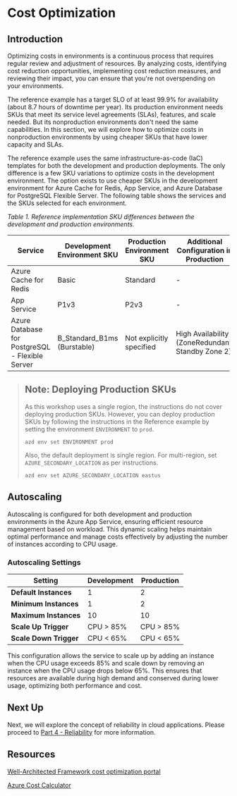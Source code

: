 
# Cost Optimization

## Introduction

Optimizing costs in environments is a continuous process that requires regular review and adjustment of resources. By analyzing costs, identifying cost reduction opportunities, implementing cost reduction measures, and reviewing their impact, you can ensure that you're not overspending on your environments.

The reference example has a target SLO of at least 99.9% for availability (about 8.7 hours of downtime per year). Its production environment needs SKUs that meet its service level agreements (SLAs), features, and scale needed. But its nonproduction environments don't need the same capabilities. In this section, we will explore how to optimize costs in nonproduction environments by using cheaper SKUs that have lower capacity and SLAs. 

The reference example uses the same infrastructure-as-code (IaC) templates for both the development and production deployments. The only difference is a few SKU variations to optimize costs in the development environment. The option exists to use cheaper SKUs in the development environment for Azure Cache for Redis, App Service, and Azure Database for PostgreSQL Flexible Server. The following table shows the services and the SKUs selected for each environment.

*Table 1. Reference implementation SKU differences between the development and production environments.*

| Service                                         | Development Environment SKU               | Production Environment SKU                   | Additional Configuration in Production             |
| ---------------------------------------------   | ----------------------------------------- | ------------------------------------------   | ------------------------------------------------- |
| Azure Cache for Redis                           | Basic                                     | Standard                                    | -                                                 |
| App Service                                     | P1v3                                      | P2v3                                        | -                                                 |
| Azure Database for PostgreSQL - Flexible Server | B_Standard_B1ms (Burstable)                | Not explicitly specified                     | High Availability (ZoneRedundant, Standby Zone 2) |

> ## Note: Deploying Production SKUs
> 
> As this workshop uses a single region, the instructions do not cover deploying production SKUs. However, you can deploy production SKUs by following the instructions in the Reference example by setting the environment `ENVIRONMENT` to `prod`.
> 
> ```shell
> azd env set ENVIRONMENT prod
> ```
> 
> Also, the default deployment is single region. For multi-region, set `AZURE_SECONDARY_LOCATION` as per instructions.
> 
> ```shell
> azd env set AZURE_SECONDARY_LOCATION eastus
> ```

## Autoscaling

Autoscaling is configured for both development and production environments in the Azure App Service, ensuring efficient resource management based on workload. This dynamic scaling helps maintain optimal performance and manage costs effectively by adjusting the number of instances according to CPU usage.

### Autoscaling Settings

| Setting                | Development       | Production        |
| ---------------------- | ----------------- | ----------------- |
| **Default Instances**  | 1                 | 2                 |
| **Minimum Instances**  | 1                 | 2                 |
| **Maximum Instances**  | 10                | 10                |
| **Scale Up Trigger**   | CPU > 85%         | CPU > 85%         |
| **Scale Down Trigger** | CPU < 65%         | CPU < 65%         |

This configuration allows the service to scale up by adding an instance when the CPU usage exceeds 85% and scale down by removing an instance when the CPU usage drops below 65%. This ensures that resources are available during high demand and conserved during lower usage, optimizing both performance and cost.

## Next Up

Next, we will explore the concept of reliability in cloud applications. Please proceed to [Part 4 - Reliability](../Part4-Reliability/README.md) for more information.

## Resources
[Well-Architected Framework cost optimization portal](https://learn.microsoft.com/azure/well-architected/cost-optimization)

[Azure Cost Calculator](https://azure.microsoft.com/pricing/calculator)
